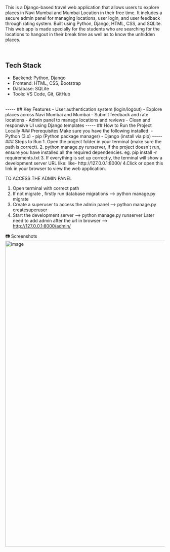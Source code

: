 This is a Django-based travel web application that allows users to explore places in Navi Mumbai and Mumbai Location in their free time. It includes a secure admin panel for managing locations, user login, and user feedback through rating system. Built using Python, Django, HTML, CSS, and SQLite. This web app is made specially for the students who are searching for the locations to hangout in their break time as well as to know the unhidden places.</p>
<br>  

## Tech Stack
- Backend: Python, Django
- Frontend: HTML, CSS, Bootstrap
- Database: SQLite
- Tools: VS Code, Git, GitHub
</p>
<br>
  -----
## Key Features
-  User authentication system (login/logout)
-  Explore places across Navi Mumbai and Mumbai
-  Submit feedback and rate locations
-  Admin panel to manage locations and reviews
-  Clean and responsive UI using Django templates
-----
## How to Run the Project Locally
### Prerequisites
Make sure you have the following installed:
- Python (3.x)
- pip (Python package manager)
- Django (install via pip)
-----
### Steps to Run
1. Open the project folder in your terminal (make sure the path is correct).
2. python manage.py runserver, If the project doesn't run, ensure you have installed all the required dependencies. eg. pip install -r requirements.txt
3. If everything is set up correctly, the terminal will show a development server URL like:
like- http://127.0.0.1:8000/
4.Click or open this link in your browser to view the web application.

TO ACCESS THE ADMIN PANEL 
1. Open terminal with correct path
2. If not migrate , firstly run database migrations
--> python manage.py migrate
3. Create a superuser to access the admin panel
--> python manage.py createsuperuser
4. Start the development server
--> python manage.py runserver
Later need to add admin after the url in browser --> http://127.0.0.1:8000/admin/

📷 Screenshots
<img width="1912" height="964" alt="image" src="https://github.com/user-attachments/assets/4e415a7b-52a6-42e4-8e00-5c288692a399" />

